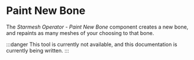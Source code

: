 ﻿---
unlisted: true
---
# Paint New Bone

The *Starmesh Operator - Paint New Bone* component creates a new bone, and repaints as many meshes of your choosing to that bone.

:::danger
This tool is currently not available, and this documentation is currently being written.
:::
